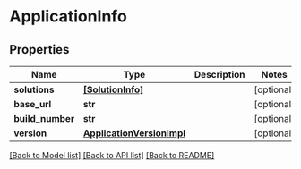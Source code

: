# ApplicationInfo

## Properties
Name | Type | Description | Notes
------------ | ------------- | ------------- | -------------
**solutions** | [**[SolutionInfo]**](SolutionInfo.md) |  | [optional] 
**base_url** | **str** |  | [optional] 
**build_number** | **str** |  | [optional] 
**version** | [**ApplicationVersionImpl**](ApplicationVersionImpl.md) |  | [optional] 

[[Back to Model list]](../README.md#documentation-for-models) [[Back to API list]](../README.md#documentation-for-api-endpoints) [[Back to README]](../README.md)



